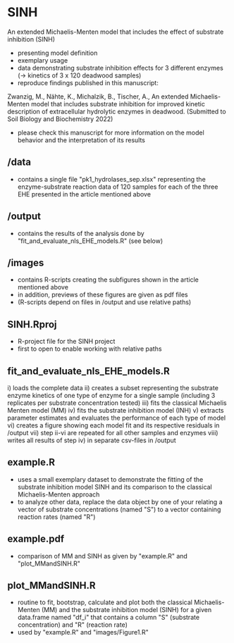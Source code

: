 # SINH
An extended Michaelis-Menten model that includes the effect of substrate inhibition (SINH)
* presenting model definition
* exemplary usage
* data demonstrating substrate inhibition effects for 3 different enzymes (-> kinetics of 3 x 120 deadwood samples)
* reproduce findings published in this manuscript:

Zwanzig, M., Nähte, K., Michalzik, B., Tischer, A., An extended Michaelis-Menten model that includes substrate inhibition for improved kinetic description of extracellular hydrolytic enzymes in deadwood. (Submitted to Soil Biology and Biochemistry 2022)
* please check this manuscript for more information on the model behavior and the interpretation of its results

## /data
* contains a single file "pk1_hydrolases_sep.xlsx" representing the enzyme-substrate reaction data of 120 samples for each of the three EHE presented in the article mentioned above

## /output
* contains the results of the analysis done by "fit_and_evaluate_nls_EHE_models.R" (see below)

## /images
* contains R-scripts creating the subfigures shown in the article mentioned above
* in addition, previews of these figures are given as pdf files
* (R-scripts depend on files in /output and use relative paths)

## SINH.Rproj
* R-project file for the SINH project
* first to open to enable working with relative paths

## fit_and_evaluate_nls_EHE_models.R
i) loads the complete data
ii) creates a subset representing the substrate enzyme kinetics of one type of enzyme for a single sample (including 3 replicates per substrate concentration tested)
iii) fits the classical Michaelis Menten model (MM)
iv) fits the substrate inhibition model (INH)
v) extracts parameter estimates and evaluates the performance of each type of model
vi) creates a figure showing each model fit and its respective residuals in /output
vii) step ii-vi are repeated for all other samples and enzymes
viii) writes all results of step iv) in separate csv-files in /output

## example.R
* uses a small exemplary dataset to demonstrate the fitting of the substrate inhibition model SINH and its comparison to the classical Michaelis-Menten approach
* to analyze other data, replace the data object by one of your relating a vector of substrate concentrations (named "S") to a vector containing reaction rates (named "R")

## example.pdf
* comparison of MM and SINH as given by "example.R" and "plot_MMandSINH.R"

## plot_MMandSINH.R
* routine to fit, bootstrap, calculate and plot both the classical Michaelis-Menten (MM) and the substrate inhibition model (SINH) for a given data.frame named "df_i" that contains a column "S" (substrate concentration) and "R" (reaction rate)
* used by "example.R" and "images/Figure1.R"
